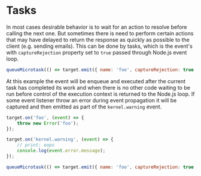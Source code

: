 # Tasks

In most cases desirable behavior is to wait for an action to resolve before calling the next one. But sometimes there is need to perform certain actions that may have delayed to return the response as quickly as possible to the client (e.g. sending emails). This can be done by tasks, which is the event's with `captureRejection` property set to `true` passed through Node.js event loop.

```js
queueMicrotask(() => target.emit({ name: 'foo', captureRejection: true }))
```

At this example the event will be enqueue and executed after the current task has completed its work and when there is no other code waiting to be run before control of the execution context is returned to the Node.js loop. If some event listener throw an error during event propagation it will be captured and then emitted as part of the `kernel.warning` event.

```js
target.on('foo', (event) => {
	throw new Error('foo');
});

target.on('kernel.warning', (event) => {
	// print: oops
	console.log(event.error.message);
});

queueMicrotask(() => target.emit({ name: 'foo', captureRejection: true }));
```